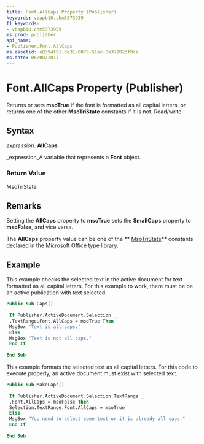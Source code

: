 ```yaml
---
title: Font.AllCaps Property (Publisher)
keywords: vbapb10.chm5373959
f1_keywords:
- vbapb10.chm5373959
ms.prod: publisher
api_name:
- Publisher.Font.AllCaps
ms.assetid: e8394f91-de31-0075-51ac-8a372023f0ce
ms.date: 06/08/2017
---
```



# Font.AllCaps Property (Publisher)

Returns or sets **msoTrue** if the font is formatted as all capital letters, or returns one of the other **MsoTriState** constants if it is not. Read/write.


## Syntax

 _expression_. **AllCaps**

 _expression_A variable that represents a **Font** object.


### Return Value

MsoTriState


## Remarks

Setting the **AllCaps** property to **msoTrue** sets the **SmallCaps** property to **msoFalse**, and vice versa.

The **AllCaps** property value can be one of the ** [MsoTriState](http://msdn.microsoft.com/library/2036cfc9-be7d-e05c-bec7-af05e3c3c515%28Office.15%29.aspx)** constants declared in the Microsoft Office type library.


## Example

This example checks the selected text in the active document for text formatted as all capital letters. For this example to work, there must be be an active publication with text selected.


```vb
Public Sub Caps() 
 
 If Publisher.ActiveDocument.Selection _ 
 .TextRange.Font.AllCaps = msoTrue Then 
 MsgBox "Text is all caps." 
 Else 
 MsgBox "Text is not all caps." 
 End If 
 
End Sub
```

This example formats the selected text as all capital letters. For this code to execute properly, an active document must exist with selected text.




```vb
Public Sub MakeCaps() 
 
 If Publisher.ActiveDocument.Selection.TextRange _ 
 .Font.AllCaps = msoFalse Then 
 Selection.TextRange.Font.AllCaps = msoTrue 
 Else 
 MsgBox "You need to select some text or it is already all caps." 
 End If 
 
End Sub
```


